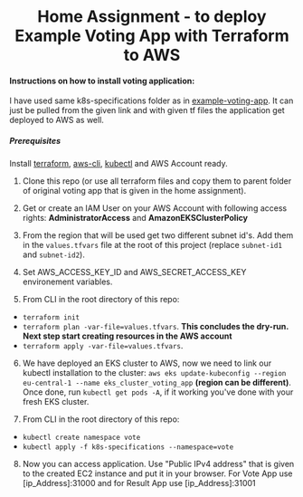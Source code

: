 <h1 align="center">  Home Assignment - to deploy Example Voting App with Terraform to AWS</h1>

#### Instructions on how to install voting application:

I have used same k8s-specifications folder as in [example-voting-app](https://github.com/dockersamples/example-voting-app). It can just be pulled from the given link and with given tf files the application get deployed to AWS as well.

##### Prerequisites

 Install [terraform](https://learn.hashicorp.com/tutorials/terraform/install-cli), [aws-cli](https://docs.aws.amazon.com/cli/latest/userguide/getting-started-install.html), [kubectl](https://kubernetes.io/docs/tasks/tools/) and AWS Account ready.

1. Clone this repo (or use all terraform files and copy them to parent folder of original voting app that is given in the home assignment).

2. Get or create an IAM User on your AWS Account with following access rights:
 **AdministratorAccess** and **AmazonEKSClusterPolicy** 

3. From the region that will be used get two different subnet id's. Add them in the `values.tfvars` file at the root of this project (replace `subnet-id1` and `subnet-id2`).

4. Set AWS_ACCESS_KEY_ID and AWS_SECRET_ACCESS_KEY environement variables.

5. From CLI in the root directory of this repo:
  - `terraform init`
  - `terraform plan -var-file=values.tfvars`. 
**This concludes the dry-run. Next step start creating resources in the AWS account**
  - `terraform apply -var-file=values.tfvars`.

6. We have deployed an EKS cluster to AWS, now we need to link our kubectl installation to the cluster: 
`aws eks update-kubeconfig --region eu-central-1 --name eks_cluster_voting_app` **(region can be different)**.
Once done, run `kubectl get pods -A`, if it working you've done with your fresh EKS cluster.

7. From CLI in the root directory of this repo:
  - `kubectl create namespace vote`
  - `kubectl apply -f k8s-specifications --namespace=vote`

8. Now you can access application. Use "Public IPv4 address" that is given to the created EC2 instance and put it in your browser. For Vote App use [ip_Address]:31000 and for Result App use [ip_Address]:31001
